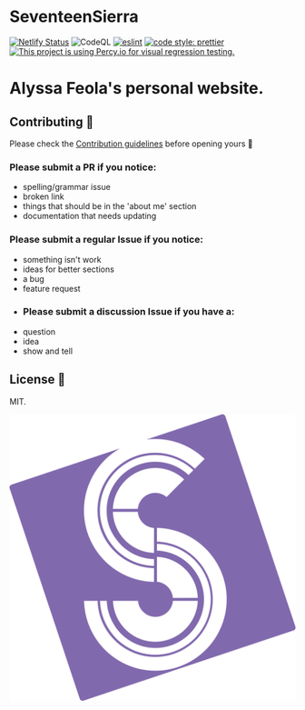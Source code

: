 # SeventeenSierra

[![Netlify Status](https://api.netlify.com/api/v1/badges/858f09a4-e2c9-4eac-8219-c88c62a50c8b/deploy-status)](https://app.netlify.com/sites/seventeensierra/deploys)
![CodeQL](https://github.com/its-a-lisa/ss-site/workflows/CodeQL/badge.svg)
[![eslint](https://img.shields.io/badge/eslint-enabled-green.svg)](https://eslint.org/)
[![code style: prettier](https://img.shields.io/badge/code_style-prettier-ff69b4.svg)](https://github.com/prettier/prettier)
[![This project is using Percy.io for visual regression testing.](https://percy.io/static/images/percy-badge.svg)](https://percy.io/6432ab55/ss-site)


# Alyssa Feola's personal website.

## Contributing 💪

Please check the [Contribution guidelines](CONTRIBUTING.md) before opening yours 🙏

### Please submit a PR if you notice:

- spelling/grammar issue
- broken link
- things that should be in the 'about me' section
- documentation that needs updating

### Please submit a regular Issue if you notice:

- something isn't work
- ideas for better sections
- a bug
- feature request
- ### Please submit a discussion Issue if you have a:
- question
- idea
- show and tell

## License 📝

MIT.

![17S Logo](./media/17S_SM-Abstract.png)
